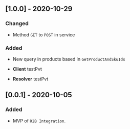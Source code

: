 
## [1.0.0] - 2020-10-29

### Changed

- Method `GET` to `POST` in service

### Added

- New query in products based in `GetProductAndSkuIds`

- **Client** testPvt

- **Resolver** testPvt


## [0.0.1] - 2020-10-05

### Added

- MVP of `R2B Integration`.

